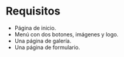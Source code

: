 # Requisitos

- Página de inicio.
- Menú con dos botones, imágenes y logo.
- Una página de galería.
- Una página de formulario.
